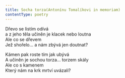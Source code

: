 ```yaml
---
title: Socha torza(Antonínu Tomalíkovi in memoriam)
contentType: poetry
---
```


<section>

Dřevo se listím odívá  
a z jeho těla učiněn je klacek nebo loutna  
Ale co se dřevem  
Jež shořelo… a nám zbývá jen doutnat?

</section>

<section>

Kámen pak roste tím jak ubývá  
A učiněn je sochou torza… torzem skály  
Ale co s kamenem  
Který nám na krk mrtví uvázali?

</section>
